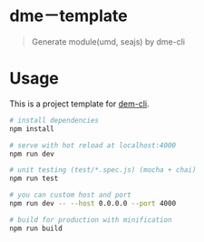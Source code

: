 # dme－template

> Generate module(umd, seajs) by dme-cli


# Usage

This is a project template for [dem-cli](https://github.com/unclay/dme-cli.git).

``` bash
# install dependencies
npm install

# serve with hot reload at localhost:4000
npm run dev

# unit testing (test/*.spec.js) (mocha + chai)
npm run test

# you can custom host and port
npm run dev -- --host 0.0.0.0 --port 4000

# build for production with minification
npm run build
```